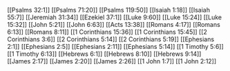 [[Psalms 32:1]]
[[Psalms 71:20]]
[[Psalms 119:50]]
[[Isaiah 1:18]]
[[Isaiah 55:7]]
[[Jeremiah 31:34]]
[[Ezekiel 37:1]]
[[Luke 9:60]]
[[Luke 15:24]]
[[Luke 15:32]]
[[John 5:21]]
[[John 6:63]]
[[Acts 13:38]]
[[Romans 4:17]]
[[Romans 6:13]]
[[Romans 8:11]]
[[1 Corinthians 15:36]]
[[1 Corinthians 15:45]]
[[2 Corinthians 3:6]]
[[2 Corinthians 5:14]]
[[2 Corinthians 5:19]]
[[Ephesians 2:1]]
[[Ephesians 2:5]]
[[Ephesians 2:11]]
[[Ephesians 5:14]]
[[1 Timothy 5:6]]
[[1 Timothy 6:13]]
[[Hebrews 6:1]]
[[Hebrews 8:10]]
[[Hebrews 9:14]]
[[James 2:17]]
[[James 2:20]]
[[James 2:26]]
[[1 John 1:7]]
[[1 John 2:12]]
